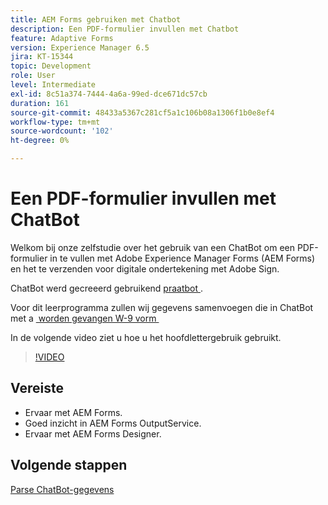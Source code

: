 ```yaml
---
title: AEM Forms gebruiken met Chatbot
description: Een PDF-formulier invullen met Chatbot
feature: Adaptive Forms
version: Experience Manager 6.5
jira: KT-15344
topic: Development
role: User
level: Intermediate
exl-id: 8c51a374-7444-4a6a-99ed-dce671dc57cb
duration: 161
source-git-commit: 48433a5367c281cf5a1c106b08a1306f1b0e8ef4
workflow-type: tm+mt
source-wordcount: '102'
ht-degree: 0%

---
```


# Een PDF-formulier invullen met ChatBot

Welkom bij onze zelfstudie over het gebruik van een ChatBot om een PDF-formulier in te vullen met Adobe Experience Manager Forms (AEM Forms) en het te verzenden voor digitale ondertekening met Adobe Sign.

ChatBot werd gecreeerd gebruikend [&#x200B; praatbot &#x200B;](https://www.chatbot.com/).

Voor dit leerprogramma zullen wij gegevens samenvoegen die in ChatBot met a [&#x200B; worden gevangen W-9 vorm &#x200B;](assets/fw9.xdp)

In de volgende video ziet u hoe u het hoofdlettergebruik gebruikt.

>[!VIDEO](https://video.tv.adobe.com/v/3441798?learn=on&captions=dut)

## Vereiste

* Ervaar met AEM Forms.
* Goed inzicht in AEM Forms OutputService.
* Ervaar met AEM Forms Designer.

## Volgende stappen

[Parse ChatBot-gegevens](parse-chat-bot-data.md)
